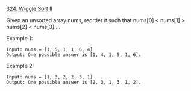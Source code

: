 [324. Wiggle Sort II](https://leetcode.com/problems/wiggle-sort-ii/)

Given an unsorted array nums, reorder it such that nums[0] < nums[1] > nums[2] < nums[3]....

Example 1:
```
Input: nums = [1, 5, 1, 1, 6, 4]
Output: One possible answer is [1, 4, 1, 5, 1, 6].
```
Example 2:
```
Input: nums = [1, 3, 2, 2, 3, 1]
Output: One possible answer is [2, 3, 1, 3, 1, 2].
```